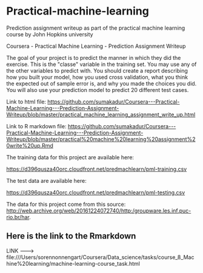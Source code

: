 # Practical-machine-learning
Prediction assignment writeup as part of the practical machine learning course by John Hopkins university


Coursera - Practical Machine Learning - Prediction Assignment Writeup

The goal of your project is to predict the manner in which they did the exercise. This is the "classe" variable in the training set. You may use any of the other variables to predict with. You should create a report describing how you built your model, how you used cross validation, what you think the expected out of sample error is, and why you made the choices you did. You will also use your prediction model to predict 20 different test cases.

Link to html file: https://github.com/sumakadur/Coursera---Practical-Machine-Learning---Prediction-Assignment-Writeup/blob/master/practical_machine_learning_assignment_write_up.html

Link to R markdown file: https://github.com/sumakadur/Coursera---Practical-Machine-Learning---Prediction-Assignment-Writeup/blob/master/practical%20machine%20learning%20assignment%20write%20up.Rmd

The training data for this project are available here:

https://d396qusza40orc.cloudfront.net/predmachlearn/pml-training.csv

The test data are available here:

https://d396qusza40orc.cloudfront.net/predmachlearn/pml-testing.csv

The data for this project come from this source: http://web.archive.org/web/20161224072740/http:/groupware.les.inf.puc-rio.br/har.



## Here is the link to the Rmarkdown

LINK ---> file:///Users/sorennonnengart/Coursera/Data_science/tasks/course_8_Machine%20learning/machine-learning-course_task.html
